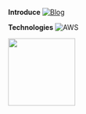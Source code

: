 **Introduce**
[![Blog](https://img.shields.io/badge/-Blog-000?style=for-the-badge&logo=Microsoft&logoColor=fff)](https://blo9.xyz)


**Technologies**
![AWS](https://img.shields.io/badge/-AWS-000?&logo=Amazon-AWS&logoColor=FF9900)




<a href="https://www.youtube.com/watch?v=RgKAFK5djSk"><img align="" height="137px" src="https://github-readme-stats.vercel.app/api?username=black9&hide_title=true&hide_border=true&show_icons=true&include_all_commits=true&line_height=21&bg_color=0,EC6C6C,FFD479,FFFC79,73FA79&theme=graywhite" /><!-- wi*quL3fcV -->
